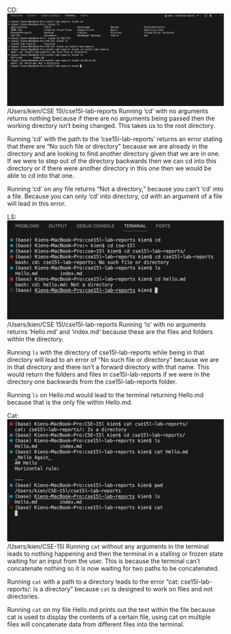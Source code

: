 CD:
![Image](cd.png)
/Users/kien/CSE 15l/cse15l-lab-reports
Running ‘cd’ with no arguments returns nothing because if there are no arguments being passed then the working directory isn’t being changed. This takes us to the root directory.

Running ‘cd’ with the path to the ‘cse15l-lab-reports’ returns an error stating that there are “No such file or directory” because we are already in the directory and are looking to find another directory given that we are in one. If we were to step out of the directory backwards then we can cd into this directory or if there were another directory in this one then we would be able to cd into that one.

Running ‘cd’ on any file returns “Not a directory,” because you can’t ‘cd’ into a file. Because you can only ‘cd’ into directory, cd with an argument of a file will lead in this error.

LS:
![Image](ls.png)
/Users/kien/CSE 15l/cse15l-lab-reports
Running ‘ls’ with no arguments returns ‘Hello.md’ and ‘index.md’ because these are the files and folders within the directory.

Running `ls` with the directory of cse15l-lab-reports while being in that directory will lead to an error of “No such file or directory” because we are in that directory and there isn’t a forward directory with that name. This would return the folders and files in cse15l-lab-reports if we were in the directory one backwards from the cse15l-lab-reports folder.

Running `ls` on Hello.md would lead to the terminal returning Hello.md because that is the only file within Hello.md.

Cat:
![Image](cat.png)
/Users/kien/CSE-15l
Running `cat` without any arguments in the terminal leads to nothing happening and then the terminal in a stalling or frozen state waiting for an input from the user. This is because the terminal can’t concatenate nothing so it is now waiting for two paths to be concatenated. 

Running `cat` with a path to a directory leads to the error “cat: cse15l-lab-reports/: Is a directory” because `cat` is designed to work on files and not directories.

Running `cat` on my file Hello.md prints out the text within the file because cat is used to display the contents of a certain file, using cat on multiple files will concatenate data from different files into the terminal.

